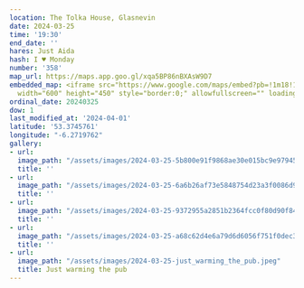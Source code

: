 ```yaml
---
location: The Tolka House, Glasnevin
date: 2024-03-25
time: '19:30'
end_date: ''
hares: Just Aida
hash: I ♥ Monday
number: '358'
map_url: https://maps.app.goo.gl/xqa5BP86nBXAsW9D7
embedded_map: <iframe src="https://www.google.com/maps/embed?pb=!1m18!1m12!1m3!1d2380.250005874007!2d-6.271976172855327!3d53.37457612229743!2m3!1f0!2f0!3f0!3m2!1i1024!2i768!4f13.1!3m3!1m2!1s0x41639c8e16e9108b%3A0x1f312e79928f2363!2sThe%20Tolka%20House!5e0!3m2!1sen!2sie!4v1710111631666!5m2!1sen!2sie"
  width="600" height="450" style="border:0;" allowfullscreen="" loading="lazy" referrerpolicy="no-referrer-when-downgrade"></iframe>
ordinal_date: 20240325
dow: 1
last_modified_at: '2024-04-01'
latitude: '53.3745761'
longitude: "-6.2719762"
gallery:
- url:
  image_path: "/assets/images/2024-03-25-5b800e91f9868ae30e015bc9e97945dd.jpeg"
  title: ''
- url:
  image_path: "/assets/images/2024-03-25-6a6b26af73e5848754d23a3f0086d923.jpeg"
  title: ''
- url:
  image_path: "/assets/images/2024-03-25-9372955a2851b2364fcc0f80d90f8406.jpeg"
  title: ''
- url:
  image_path: "/assets/images/2024-03-25-a68c62d4e6a79d6d6056f751f0dec34d.jpeg"
  title: ''
- url:
  image_path: "/assets/images/2024-03-25-just_warming_the_pub.jpeg"
  title: Just warming the pub
---
```


